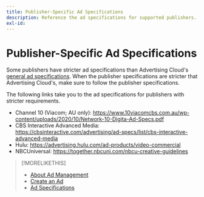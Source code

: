 ```yaml
---
title: Publisher-Specific Ad Specifications
description: Reference the ad specifications for supported publishers.
exl-id: 
---
```

# Publisher-Specific Ad Specifications

Some publishers have stricter ad specifications than Advertising Cloud's [general ad specifications](/help/dsp/assets/ad-specs.pdf).  When the publisher specifications are stricter that Advertising Cloud's, make sure to follow the publisher specifications.

The following links take you to the ad specifications for publishers with stricter requirements.

* Channel 10 (Viacom; AU only): https://www.10viacomcbs.com.au/wp-content/uploads/2020/10/Network-10-Digita-Ad-Specs.pdf
* CBS Interactive Advanced Media: https://cbsinteractive.com/advertising/ad-specs/list/cbs-interactive-advanced-media
* Hulu: https://advertising.hulu.com/ad-products/video-commercial
* NBCUniversal: https://together.nbcuni.com/nbcu-creative-guidelines

>[!MORELIKETHIS]
>
>* [About Ad Management](ad-about.md)
>* [Create an Ad](ad-create.md)
>* [Ad Specifications](/help/dsp/assets/ad-specs.pdf)

